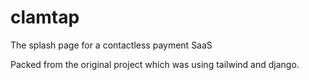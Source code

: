 # clamtap
The splash page for a contactless payment SaaS 

Packed from the original project which was using tailwind and django. 
